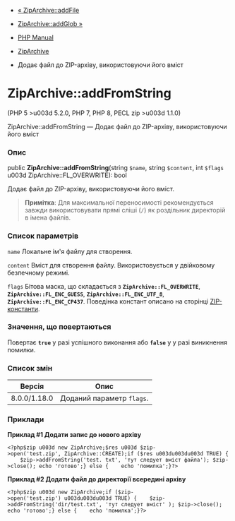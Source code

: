 - [« ZipArchive::addFile](ziparchive.addfile.md)
- [ZipArchive::addGlob »](ziparchive.addglob.md)

- [PHP Manual](index.md)
- [ZipArchive](class.ziparchive.md)
- Додає файл до ZIP-архіву, використовуючи його вміст

# ZipArchive::addFromString

(PHP 5 \>u003d 5.2.0, PHP 7, PHP 8, PECL zip \>u003d 1.1.0)

ZipArchive::addFromString — Додає файл до ZIP-архіву, використовуючи його
вміст

### Опис

public **ZipArchive::addFromString**(string `$name`, string `$content`,
int `$flags` u003d ZipArchive::FL_OVERWRITE): bool

Додає файл до ZIP-архіву, використовуючи його вміст.

> **Примітка**: Для максимальної переносимості рекомендується завжди
> використовувати прямі сліші (`/`) як роздільник директорій в
> імена файлів.

### Список параметрів

`name`
Локальне ім'я файлу для створення.

`content`
Вміст для створення файлу. Використовується у двійковому безпечному
режимі.

`flags`
Бітова маска, що складається з **`ZipArchive::FL_OVERWRITE`**,
**`ZipArchive::FL_ENC_GUESS`**, **`ZipArchive::FL_ENC_UTF_8`**,
**`ZipArchive::FL_ENC_CP437`**. Поведінка констант описано на сторінці
[ZIP-константи](zip.constants.md).

### Значення, що повертаються

Повертає **`true`** у разі успішного виконання або **`false`** у
у разі виникнення помилки.

### Список змін

| Версія | Опис |
|----------------|----------------------------|
| 8.0.0/1.18.0 | Доданий параметр `flags`. |

### Приклади

**Приклад #1 Додати запис до нового архіву**

` <?php$zip u003d new ZipArchive;$res u003d $zip->open('test.zip', ZipArchive::CREATE);if ($res u003du003du003d TRUE) {    $zip->addFromString('test. txt', 'тут следует вміст файла'); $zip->close(); echo 'готово';} else {    echo 'помилка';}?> `

**Приклад #2 Додати файл до директорії всередині архіву**

` <?php$zip u003d new ZipArchive;if ($zip->open('test.zip') u003du003du003d TRUE) {    $zip->addFromString('dir/test.txt', 'тут следует вміст' ); $zip->close(); echo 'готово';} else {    echo 'помилка';}?> `
